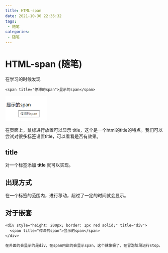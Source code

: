 ```yaml
---
title: HTML-span
date: 2021-10-30 22:35:32
tags:
 - 随笔
categories:
 - 随笔
---
```




#  HTML-span (随笔)

在学习的时候发现



```
<span title="停滞的span">显示的span</span>
```

<img src="HTML-span/image-20211030223916508.png" alt="image-20211030223916508" style="zoom: 67%;" />

在页面上，鼠标进行放置可以显示 title，这个是一个html的title的特点。我们可以尝试对很多标签设置title，可以看看是否有效果。

## title

对一个标签添加 **title** 就可以实现。

## 出现方式

在一个标签的范围内，进行移动，超过了一定的时间就会显示。

## 对于嵌套

```
<div style="height: 200px; border: 1px red solid;" title="div">
  <span title="停滞的span">显示的span</span>
</div> 
```

```
在外面的会显示的是div，在span内部的会显示span，这个就像极了，在冒泡阶段进行stop。
```

